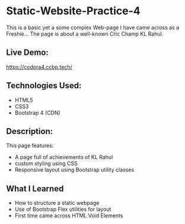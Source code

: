 # Static-Website-Practice-4
 This is a basic yet a some complex Web-page I have came across as a Freshie... The page is about a well-known Cric Champ KL Rahul.

## Live Demo:
https://codpra4.ccbp.tech/

## Technologies Used:
- HTML5
- CSS3
- Bootstrap 4 (CDN)

## Description:
This page features:
- A page full of achievements of KL Rahul
- custom styling using CSS
- Responsive layout using Bootstrap utility classes

## What I Learned
- How to structure a static webpage
- Use of Bootstrap Flex utilities for layout
- First time came across HTML Void Elements
